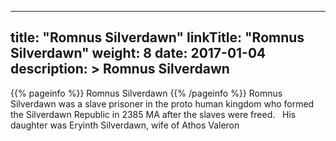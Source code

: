 
---
title: "Romnus Silverdawn"
linkTitle: "Romnus Silverdawn"
weight: 8
date: 2017-01-04
description: >
 Romnus Silverdawn
---

{{% pageinfo %}}
Romnus Silverdawn
{{% /pageinfo %}}
Romnus Silverdawn was a slave prisoner in the proto human kingdom who formed the Silverdawn Republic in 2385 MA after the slaves were freed. <span class="line-spacer d-block"> </span> His daughter was Eryinth Silverdawn, wife of Athos Valeron
